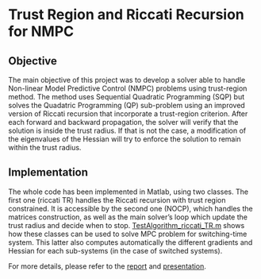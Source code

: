# Trust Region and Riccati Recursion for NMPC

## Objective
The main objective of this project was to develop a solver able to handle Non-linear Model Predictive Control
(NMPC) problems using trust-region method. The method uses Sequential Quadratic Programming (SQP)
but solves the Quadatric Programming (QP) sub-problem using an improved version of Riccati recursion
that incorporate a trust-region criterion. After each forward and backward propagation, the solver will verify
that the solution is inside the trust radius. If that is not the case, a modification of the eigenvalues of the Hessian will try
to enforce the solution to remain within the trust radius.

## Implementation
The whole code has been implemented in Matlab, using two classes. The first one (riccati TR) handles the
Riccati recursion with trust region constrained. It is accessible by the second one (NOCP), which handles
the matrices construction, as well as the main solver’s loop which update the trust radius and decide when
to stop. [TestAlgorithm_riccati_TR.m](TestAlgorithm_riccati_TR.m) shows how these classes can be used to solve MPC problem for switching-time system. This
latter also computes automatically the different gradients and Hessian for each sub-systems (in the case of
switched systems).

For more details, please refer to the [report](NMPC_Report_MonnetStephen.pdf) and [presentation](NMPC_Presentation_MonnetStephen.pdf).


